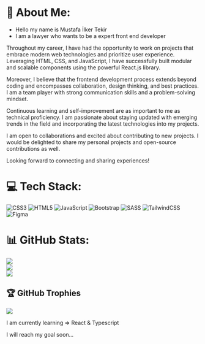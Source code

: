 # 💫 About Me:
 * Hello my name is Mustafa İlker Tekir
 * I am a lawyer who wants to be a expert front end developer

Throughout my career, I have had the opportunity to work on projects that embrace modern web technologies and prioritize user experience. Leveraging HTML, CSS, and JavaScript, I have successfully built modular and scalable components using the powerful React.js library.

Moreover, I believe that the frontend development process extends beyond coding and encompasses collaboration, design thinking, and best practices. I am a team player with strong communication skills and a problem-solving mindset.

Continuous learning and self-improvement are as important to me as technical proficiency. I am passionate about staying updated with emerging trends in the field and incorporating the latest technologies into my projects.

I am open to collaborations and excited about contributing to new projects. I would be delighted to share my personal projects and open-source contributions as well.

Looking forward to connecting and sharing experiences!

# 💻 Tech Stack:
![CSS3](https://img.shields.io/badge/css3-%231572B6.svg?style=for-the-badge&logo=css3&logoColor=white) ![HTML5](https://img.shields.io/badge/html5-%23E34F26.svg?style=for-the-badge&logo=html5&logoColor=white) ![JavaScript](https://img.shields.io/badge/javascript-%23323330.svg?style=for-the-badge&logo=javascript&logoColor=%23F7DF1E) ![Bootstrap](https://img.shields.io/badge/bootstrap-%23563D7C.svg?style=for-the-badge&logo=bootstrap&logoColor=white) ![SASS](https://img.shields.io/badge/SASS-hotpink.svg?style=for-the-badge&logo=SASS&logoColor=white) ![TailwindCSS](https://img.shields.io/badge/tailwindcss-%2338B2AC.svg?style=for-the-badge&logo=tailwind-css&logoColor=white) ![Figma](https://img.shields.io/badge/figma-%23F24E1E.svg?style=for-the-badge&logo=figma&logoColor=white)

# 📊 GitHub Stats:
![](https://github-readme-stats.vercel.app/api?username=Advocateilker&theme=nightowl&hide_border=false&include_all_commits=true&count_private=true)<br/>
![](https://github-readme-streak-stats.herokuapp.com/?user=Advocateilker&theme=nightowl&hide_border=false)<br/>
![](https://github-readme-stats.vercel.app/api/top-langs/?username=Advocateilker&theme=nightowl&hide_border=false&include_all_commits=true&count_private=true&layout=compact)

## 🏆 GitHub Trophies
![](https://github-profile-trophy.vercel.app/?username=Advocateilker&theme=radical&no-frame=false&no-bg=true&margin-w=4)

I am currently learning => React & Typescript

I will reach my goal soon...






